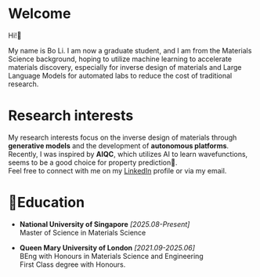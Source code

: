 # Welcome
Hi!👋 

My name is Bo Li. I am now a graduate student, and I am from the Materials Science background, hoping to utilize machine learning to accelerate materials discovery, especially for inverse design of materials and Large Language Models for automated labs to reduce the cost of traditional research.

# Research interests
My research interests focus on the inverse design of materials through **generative models** and the development of **autonomous platforms**. Recently, I was inspired by **AIQC**, which utilizes AI to learn wavefunctions, seems to be a good choice for property prediction🤔.\
Feel free to connect with me on my [LinkedIn](https://www.linkedin.com/in/bo-li-5b41812a6) profile or via my email.


# 📕Education
- **National University of Singapore**  *[2025.08-Present]* \
  Master of Science in Materials Science
  
- **Queen Mary University of London**  *[2021.09-2025.06]* \
  BEng with Honours in Materials Science and Engineering\
  First Class degree with Honours.

